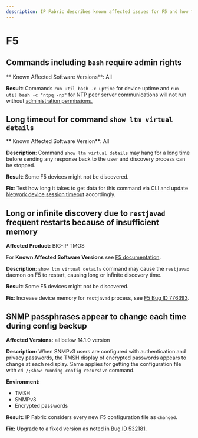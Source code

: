 ```yaml
---
description: IP Fabric describes known affected issues for F5 and how to fix them.
---
```


# F5

## Commands including `bash` require admin rights

** Known Affected Software Versions**: All

**Result**: Commands `run util bash -c uptime` for device uptime and `run util bash -c "ntpq -np"` for NTP peer server communications will not run without
 [administration permissions.](https://api-u.f5.com/support/kb-articles/K10272?pdf)

## Long timeout for command `show ltm virtual details`

** Known Affected Software Version**: All

**Description**: Command `show ltm virtual details` may hang for a long time before sending any response back to the user and discovery process can be stopped.

**Result**: Some F5 devices might not be discovered.

**Fix**: Test how long it takes to get data for this command via CLI and update [Network device session timeout](../../../settings/Discovery_and_Snapshots/Discovery_Settings/advanced_cli.md) accordingly.

## Long or infinite discovery due to `restjavad` frequent restarts because of insufficient memory

**Affected Product:** BIG-IP TMOS

For **Known Affected Software Versions** see [F5 documentation](https://cdn.f5.com/product/bugtracker/ID776393.html).

**Description**: `show ltm virtual details` command may cause the `restjavad` daemon on F5 to restart, causing long or infinite discovery time.

**Result**: Some F5 devices might not be discovered.

**Fix**: Increase device memory for `restjavad` process, see [F5 Bug ID 776393](https://cdn.f5.com/product/bugtracker/ID776393.html).

## SNMP passphrases appear to change each time during config backup

**Affected Versions:** all below 14.1.0 version

**Description:** When SNMPv3 users are configured with authentication and privacy passwords, the TMSH display of encrypted passwords appears to change at each redisplay. Same applies for getting the configuration file with `cd /;show running-config recursive` command.

**Environment:**
- TMSH
- SNMPv3
- Encrypted passwords

**Result:** IP Fabric considers every new F5 configuration file as `changed`.

**Fix:** Upgrade to a fixed version as noted in [Bug ID 532181](https://cdn.f5.com/product/bugtracker/ID532181.html).
